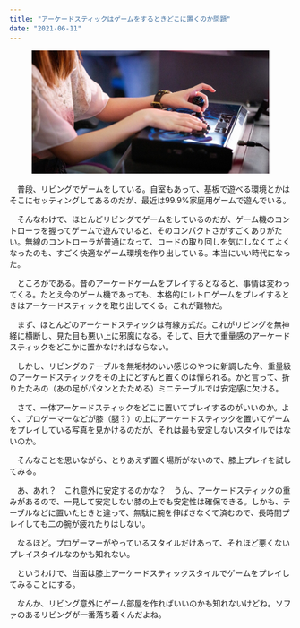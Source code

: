 ```yaml
---
title: "アーケードスティックはゲームをするときどこに置くのか問題"
date: "2021-06-11"
---
```


<figure>

![](assets/n5c2e1fe420e9_5a84870c56672d5c95799143a0d23f4c.jpg)

</figure>

　普段、リビングでゲームをしている。自室もあって、基板で遊べる環境とかはそこにセッティングしてあるのだが、最近は99.9%家庭用ゲームで遊んでいる。

　そんなわけで、ほとんどリビングでゲームをしているのだが、ゲーム機のコントローラを握ってゲームで遊んでいると、そのコンパクトさがすごくありがたい。無線のコントローラが普通になって、コードの取り回しを気にしなくてよくなったのも、すごく快適なゲーム環境を作り出している。本当にいい時代になった。

　ところがである。昔のアーケードゲームをプレイするとなると、事情は変わってくる。たとえ今のゲーム機であっても、本格的にレトロゲームをプレイするときはアーケードスティックを取り出してくる。これが難物だ。

　まず、ほとんどのアーケードスティックは有線方式だ。これがリビングを無神経に横断し、見た目も悪い上に邪魔になる。そして、巨大で重量感のアーケードスティックをどこかに置かなければならない。

　しかし、リビングのテーブルを無垢材のいい感じのやつに新調した今、重量級のアーケードスティックをその上にどすんと置くのは憚られる。かと言って、折りたたみの（あの足がパタンとたためる）ミニテーブルでは安定感に欠ける。

　さて、一体アーケードスティックをどこに置いてプレイするのがいいのか。よく、プロゲーマーなどが膝（腿？）の上にアーケードスティックを置いてゲームをプレイしている写真を見かけるのだが、それは最も安定しないスタイルではないのか。

　そんなことを思いながら、とりあえず置く場所がないので、膝上プレイを試してみる。

　あ、あれ？　これ意外に安定するのかな？　うん、アーケードスティックの重みがあるので、一見して安定しない膝の上でも安定性は確保できる。しかも、テーブルなどに置いたときと違って、無駄に腕を伸ばさなくて済むので、長時間プレイしても二の腕が疲れたりはしない。

　なるほど。プロゲーマーがやっているスタイルだけあって、それほど悪くないプレイスタイルなのかも知れない。

　というわけで、当面は膝上アーケードスティックスタイルでゲームをプレイしてみることにする。

　なんか、リビング意外にゲーム部屋を作ればいいのかも知れないけどね。ソファのあるリビングが一番落ち着くんだよね。
